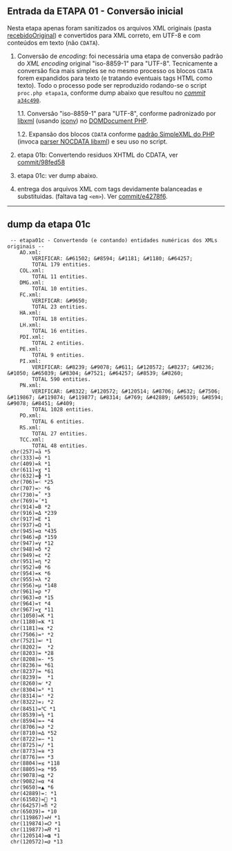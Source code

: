 ## Entrada da ETAPA 01 - Conversão inicial

Nesta etapa apenas foram sanitizados os arquivos XML originais (pasta [recebidoOriginal](../../recebidoOriginal)) e convertidos para XML correto, em UTF-8 e com conteúdos em texto (não `CDATA`).

1. Conversão de *encoding*: foi necessária uma etapa de conversão padrão do *XML encoding* original "iso-8859-1" para "UTF-8". Tecnicamente a conversão fica mais simples se no mesmo processo os blocos `CDATA` forem expandidos para texto (e tratando eventuais tags HTML como texto).  Todo o processo pode ser reproduzido rodando-se o script `proc.php etapa1a`, conforme dump abaixo  que resultou no  [*commit* `a34c490`](https://github.com/ppKrauss/SBPqO-2020/commit/a34c49006f6a71b5b1f8423a508115edd85dae92).

    1.1. Conversão "iso-8859-1" para "UTF-8", conforme padronizado por [libxml](http://www.xmlsoft.org/html/libxml-encoding.html) (usando [iconv](https://www.gnu.org/software/libiconv/)) no [DOMDocument PHP](https://www.php.net/manual/en/book.dom.php).

    1.2. Expansão dos blocos `CDATA` conforme [padrão SimpleXML do PHP](https://www.php.net/manual/en/book.simplexml.php) (invoca [parser NOCDATA libxml](http://www.xmlsoft.org/html/libxml-parser.html)) e seu uso no script.

2. etapa 01b: Convertendo residuos XHTML do CDATA, ver [commit/98fed58](https://github.com/ppKrauss/SBPqO-2020/commit/98fed587f63ea88f826eee9ce7c2f89a6c4afb93)

3. etapa 01c: ver dump abaixo.

4. entrega dos arquivos XML com tags devidamente balanceadas e substituidas. (faltava tag `<em>`). Ver [commit/e4278f6](https://github.com/ppKrauss/SBPqO-2020/commit/e4278f6334fcbfb32c1b663cd84ad75a38ca36b0).

-----

## dump da etapa 01c

```
 -- etapa01c - Convertendo (e contando) entidades numéricas dos XMLs originais --
	AO.xml:
		VERIFICAR: &#61502; &#8594; &#1181; &#1180; &#64257;
		TOTAL 179 entities.
	COL.xml:
		TOTAL 11 entities.
	DMG.xml:
		TOTAL 10 entities.
	FC.xml:
		VERIFICAR: &#9650;
		TOTAL 23 entities.
	HA.xml:
		TOTAL 18 entities.
	LH.xml:
		TOTAL 16 entities.
	PDI.xml:
		TOTAL 2 entities.
	PE.xml:
		TOTAL 9 entities.
	PI.xml:
		VERIFICAR: &#8239; &#9078; &#611; &#120572; &#8237; &#8236; &#1050; &#65039; &#8304; &#7521; &#64257; &#8539; &#8260;
		TOTAL 590 entities.
	PN.xml:
		VERIFICAR: &#8322; &#120572; &#120514; &#8706; &#632; &#7506; &#119867; &#119874; &#119877; &#8314; &#769; &#42889; &#65039; &#8594; &#9078; &#8451; &#409;
		TOTAL 1028 entities.
	PO.xml:
		TOTAL 6 entities.
	RS.xml:
		TOTAL 27 entities.
	TCC.xml:
		TOTAL 48 entities.
 chr(257)=ā *5
 chr(333)=ō *1
 chr(409)=ƙ *1
 chr(611)=ɣ *1
 chr(632)=ɸ *1
 chr(706)=˂ *25
 chr(707)=˃ *6
 chr(730)=˚ *3
 chr(769)=́ *1
 chr(914)=Β *2
 chr(916)=Δ *239
 chr(917)=Ε *1
 chr(937)=Ω *1
 chr(945)=α *435
 chr(946)=β *159
 chr(947)=γ *12
 chr(948)=δ *2
 chr(949)=ε *2
 chr(951)=η *2
 chr(952)=θ *6
 chr(954)=κ *6
 chr(955)=λ *2
 chr(956)=μ *148
 chr(961)=ρ *7
 chr(963)=σ *15
 chr(964)=τ *4
 chr(967)=χ *11
 chr(1050)=К *1
 chr(1180)=Ҝ *1
 chr(1181)=ҝ *2
 chr(7506)=ᵒ *2
 chr(7521)=ᵡ *1
 chr(8202)=  *2
 chr(8203)=​ *28
 chr(8208)=‐ *5
 chr(8236)=‬ *61
 chr(8237)=‭ *61
 chr(8239)=  *1
 chr(8260)=⁄ *2
 chr(8304)=⁰ *1
 chr(8314)=⁺ *2
 chr(8322)=₂ *2
 chr(8451)=℃ *1
 chr(8539)=⅛ *1
 chr(8594)=→ *4
 chr(8706)=∂ *2
 chr(8710)=∆ *52
 chr(8722)=− *1
 chr(8725)=∕ *1
 chr(8773)=≅ *3
 chr(8776)=≈ *3
 chr(8804)=≤ *118
 chr(8805)=≥ *95
 chr(9078)=⍶ *2
 chr(9082)=⍺ *4
 chr(9650)=▲ *6
 chr(42889)=꞉ *1
 chr(61502)= *1
 chr(64257)=ﬁ *2
 chr(65039)=️ *10
 chr(119867)=𝐻 *1
 chr(119874)=𝑂 *1
 chr(119877)=𝑅 *1
 chr(120514)=𝛂 *1
 chr(120572)=𝛼 *13
```
